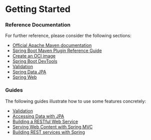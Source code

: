 # Getting Started

### Reference Documentation
For further reference, please consider the following sections:

* [Official Apache Maven documentation](https://maven.apache.org/guides/index.html)
* [Spring Boot Maven Plugin Reference Guide](https://docs.spring.io/spring-boot/docs/2.7.2/maven-plugin/reference/html/)
* [Create an OCI image](https://docs.spring.io/spring-boot/docs/2.7.2/maven-plugin/reference/html/#build-image)
* [Spring Boot DevTools](https://docs.spring.io/spring-boot/docs/2.7.2/reference/htmlsingle/#using.devtools)
* [Validation](https://docs.spring.io/spring-boot/docs/2.7.2/reference/htmlsingle/#io.validation)
* [Spring Data JPA](https://docs.spring.io/spring-boot/docs/2.7.2/reference/htmlsingle/#data.sql.jpa-and-spring-data)
* [Spring Web](https://docs.spring.io/spring-boot/docs/2.7.2/reference/htmlsingle/#web)

### Guides
The following guides illustrate how to use some features concretely:

* [Validation](https://spring.io/guides/gs/validating-form-input/)
* [Accessing Data with JPA](https://spring.io/guides/gs/accessing-data-jpa/)
* [Building a RESTful Web Service](https://spring.io/guides/gs/rest-service/)
* [Serving Web Content with Spring MVC](https://spring.io/guides/gs/serving-web-content/)
* [Building REST services with Spring](https://spring.io/guides/tutorials/rest/)


